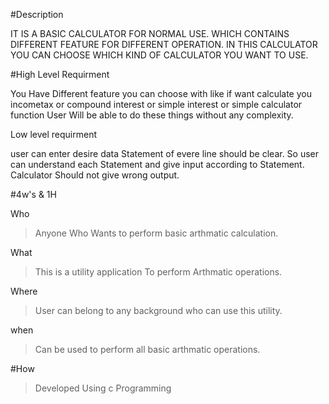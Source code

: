 #Description

IT IS A BASIC CALCULATOR FOR NORMAL USE.
WHICH CONTAINS DIFFERENT FEATURE FOR DIFFERENT OPERATION.
IN THIS CALCULATOR YOU CAN CHOOSE WHICH KIND OF CALCULATOR YOU WANT TO USE.

#High Level Requirment

You Have Different feature you can choose with like if want calculate you incometax or compound interest or simple interest
or simple calculator function
User Will be able to do these things without any complexity.

Low level requirment

user can enter desire data
Statement of evere line should be clear.
So user can understand each Statement and give input according to Statement.
Calculator Should not give wrong output.

#4w's & 1H

Who 
  >Anyone Who Wants to perform basic arthmatic calculation.

What
  >This is a utility application To perform Arthmatic operations.

Where
  >User can belong to any background who can use this utility.

when
  >Can be used to perform all basic arthmatic operations.

#How
  >Developed Using c Programming